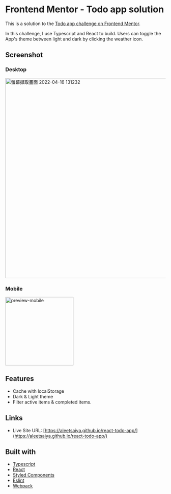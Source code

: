 # Frontend Mentor - Todo app solution

This is a solution to the [Todo app challenge on Frontend Mentor](https://www.frontendmentor.io/challenges/todo-app-Su1_KokOW). 

In this challenge, I use Typescript and React to build. Users can toggle the App's theme between light and dark by clicking the weather icon.

## Screenshot

### Desktop
<img width="626" alt="螢幕擷取畫面 2022-04-16 131232" src="https://user-images.githubusercontent.com/67775387/163662572-c6595915-7a7a-43e0-85cc-1bc0bb29fd3e.png">

### Mobile  
<img width="214" alt="preview-mobile" src="https://user-images.githubusercontent.com/67775387/163665307-c9affecf-7fd3-42bc-ae37-d04a0f389171.png">


## Features

- Cache with localStorage
- Dark & Light theme
- Filter active items & completed items. 

## Links

- Live Site URL: [https://aleetsaiya.github.io/react-todo-app/](https://aleetsaiya.github.io/react-todo-app/)

## Built with

- [Typescript](https://www.typescriptlang.org/)
- [React](https://reactjs.org/)
- [Styled Components](https://styled-components.com/)
- [Eslint](https://eslint.org/)
- [Webpack](https://webpack.js.org/)